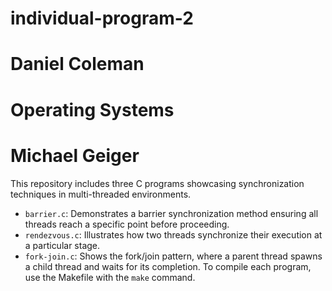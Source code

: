 # individual-program-2
# Daniel Coleman
# Operating Systems
# Michael Geiger

This repository includes three C programs showcasing synchronization techniques in multi-threaded environments. 
- `barrier.c`: Demonstrates a barrier synchronization method ensuring all threads reach a specific point before proceeding.
- `rendezvous.c`: Illustrates how two threads synchronize their execution at a particular stage.
- `fork-join.c`: Shows the fork/join pattern, where a parent thread spawns a child thread and waits for its completion.
To compile each program, use the Makefile with the `make` command.
